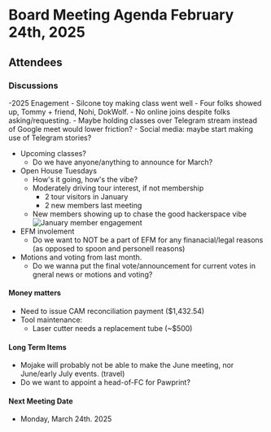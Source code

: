 # Board Meeting Agenda February 24th, 2025

## Attendees

### Discussions 
-2025 Enagement
    - Silcone toy making class went well
    - Four folks showed up, Tommy + friend, Nohi, DokWolf. 
    - No online joins despite folks asking/requesting.
      - Maybe holding classes over Telegram stream instead of Google meet would lower friction?
      - Social media: maybe start making use of Telegram stories?
- Upcoming classes?
  - Do we have anyone/anything to announce for March?
- Open House Tuesdays
    - How's it going, how's the vibe?
    - Moderately driving tour interest, if not membership
      - 2 tour visitors in January
      - 2 new members last meeting
    - New members showing up to chase the good hackerspace vibe
    ![January member engagement](https://github.com/user-attachments/assets/a857613b-8dca-446c-8f85-a197ec4daddd)
- EFM involement
    - Do we want to NOT be a part of EFM for any finanacial/legal reasons (as opposed to spoon and personell reasons)
- Motions and voting from last month.
    - Do we wanna put the final vote/announcement for current votes in gneral news or motions and voting?

#### Money matters
- Need to issue CAM reconciliation payment ($1,432.54)
- Tool maintenance:
  - Laser cutter needs a replacement tube (~$500)

#### Long Term Items
- Mojake will probably not be able to make the June meeting, nor June/early July events. (travel)
- Do we want to appoint a head-of-FC for Pawprint? 

#### Next Meeting Date
- Monday, March 24th. 2025
